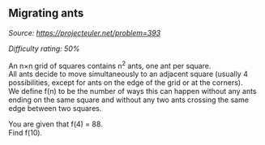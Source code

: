 Migrating ants
--------------

*Source: https://projecteuler.net/problem=393*


*Difficulty rating: 50%*

An n×n grid of squares contains n<sup>2</sup> ants, one ant per square.\
 All ants decide to move simultaneously to an adjacent square (usually 4
possibilities, except for ants on the edge of the grid or at the
corners).\
 We define f(n) to be the number of ways this can happen without any
ants ending on the same square and without any two ants crossing the
same edge between two squares.

You are given that f(4) = 88.\
 Find f(10).
